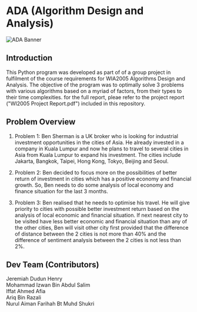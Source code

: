 # ADA (Algorithm Design and Analysis) 
![ADA Banner](https://raw.githubusercontent.com/jerrykingbob/ADA/master/ADA.png)

## Introduction 
This Python program was developed as part of of a group project in fulfilment of the course requirements for WIA2005 Algorithms Design and Analysis. The objective of the program was to optimally solve 3 problems with various algorithms based on a myriad of factors, from their types to their time complexities. for the full report, pleae refer to the project report ("WI2005 Project Report.pdf") included in this repository. 

## Problem Overview
1) Problem 1: Ben Sherman is a UK broker who is looking for industrial investment opportunities in the cities of Asia. He already invested in a company in Kuala Lumpur and now he plans to travel to several cities in Asia from Kuala Lumpur to expand his investment. The cities include Jakarta, Bangkok, Taipei, Hong Kong, Tokyo, Beijing and Seoul. 

2) Problem 2: Ben decided to focus more on the possibilities of better return of investment in cities which has a positive economy and financial growth. So, Ben needs to do some analysis of local economy and finance situation for the last 3 months.

3) Problem 3: Ben realised that he needs to optimise his travel. He will give priority to cities with possible better investment return based on the analysis of local economic and financial situation. If next nearest city to be visited have less better economic and financial situation than any of the other cities, Ben will visit other city first provided that the difference of distance between the 2 cities is not more than 40% and the difference of sentiment analysis between the 2 cities is not less than 2%. 

## Dev Team (Contributors)
Jeremiah Dudun Henry
<br> Mohammad Izwan Bin Abdul Salim
<br> Iffat Ahmed Afia
<br> Ariq Bin Razali
<br> Nurul Aiman Farihah Bt Muhd Shukri
